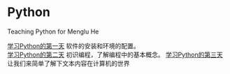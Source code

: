 # Python
 Teaching Python for Menglu He

[学习Python的第一天](Tutorial/Guide01.md) 软件的安装和环境的配置。  
[学习Python的第二天](Tutorial/Guide02.md) 初识编程，了解编程中的基本概念。
[学习Python的第三天](Tutorial/Guide03.md) 让我们来简单了解下文本内容在计算机的世界